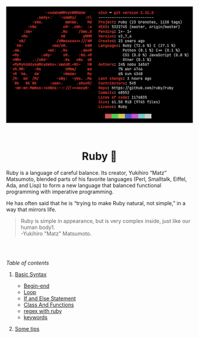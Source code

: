 

![ruby banner](var/ruby_banner.png)

<br>

<div align="center">

# Ruby 💎

</div>


Ruby is a language of careful balance. Its creator, Yukihiro “Matz” Matsumoto, blended parts of his favorite languages (Perl, Smalltalk, Eiffel, Ada, and Lisp) to form a new language that balanced functional programming with imperative programming.  


He has often said that he is “trying to make Ruby natural, not simple,” in a way that mirrors life.  


> Ruby is simple in appearance, but is very complex inside, just like our human body1.  
> -Yukihiro "Matz" Matsumoto.  



<br><br>

_Table of contents_  


1. [Basic Syntax](basics/basic_syntax.md)
    - [Begin-end](basics/begin_end.rb)
    - [Loop](basics/loops_types.rb)
    - [If and Else Statement](basics/if_statement.rb)
    - [Class And Functions](basics/class_and_functions.rb)
    - [regex with ruby](basics/regex_.rb)
    - [keywords](basics/ruby_keywords.txt)

2. [Some tips]()


